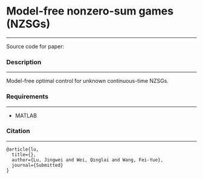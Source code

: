 # Model-free nonzero-sum games (NZSGs)
********
Source code for paper:   

### Description
********
Model-free optimal control for unknown continuous-time NZSGs.

### Requirements
********
- MATLAB

### Citation
********
```angular2html
@article{lu,
  title={},
  author={Lu, Jingwei and Wei, Qinglai and Wang, Fei-Yue},
  journal={Submitted}
}
```
